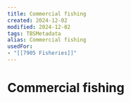 ```yaml
---
title: Commercial fishing
created: 2024-12-02
modified: 2024-12-02
tags: TBSMetadata
alias: Commercial fishing
usedFor:
- "[[7905 Fisheries]]"
---
```

# Commercial fishing
